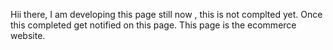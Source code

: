 
Hii there, I am developing this page still now , this is not complted yet.
Once this completed get notified on this page. 
This page is the ecommerce website.

